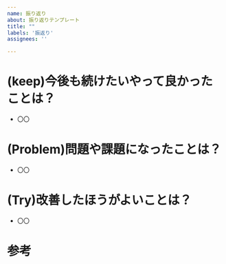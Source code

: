 ```yaml
---
name: 振り返り
about: 振り返りテンプレート
title: ""
labels: '振返り'
assignees: ''

---
```


# (keep)今後も続けたいやって良かったことは？
- 〇〇

# (Problem)問題や課題になったことは？
- 〇〇

# (Try)改善したほうがよいことは？
- 〇〇

# 参考
